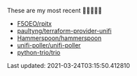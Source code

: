 These are my most recent 🌟🌟🌟🌟🌟

* [F5OEO/rpitx](https://github.com/F5OEO/rpitx)
* [paultyng/terraform-provider-unifi](https://github.com/paultyng/terraform-provider-unifi)
* [Hammerspoon/hammerspoon](https://github.com/Hammerspoon/hammerspoon)
* [unifi-poller/unifi-poller](https://github.com/unifi-poller/unifi-poller)
* [python-trio/trio](https://github.com/python-trio/trio)

Last updated: 2021-03-24T03:15:50.412810
